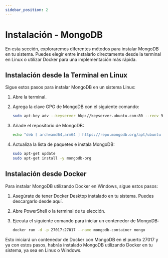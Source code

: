 ```yaml
---
sidebar_position: 2
---
```


# Instalación - MongoDB

En esta sección, exploraremos diferentes métodos para instalar MongoDB en tu sistema. Puedes elegir entre instalarlo directamente desde la terminal en Linux o utilizar Docker para una implementación más rápida.

## Instalación desde la Terminal en Linux

Sigue estos pasos para instalar MongoDB en un sistema Linux:

1. Abre la terminal.
2. Agrega la clave GPG de MongoDB con el siguiente comando:

   ```bash
   sudo apt-key adv --keyserver hkp://keyserver.ubuntu.com:80 --recv 9DA31620334BD75D9DCB49F368818C72E52529D4
   ```
3. Añade el repositorio de MongoDB:
   
   ```bash
   echo "deb [ arch=amd64,arm64 ] https://repo.mongodb.org/apt/ubuntu $(lsb_release -cs)/mongodb-org/4.4 multiverse" | sudo tee /etc/apt/sources.list.d/mongodb-org-4.4.list
   ```
4. Actualiza la lista de paquetes e instala MongoDB:
   
   ```bash
   sudo apt-get update
   sudo apt-get install -y mongodb-org
   ```
   
## Instalación desde Docker

Para instalar MongoDB utilizando Docker en Windows, sigue estos pasos:

1. Asegúrate de tener Docker Desktop instalado en tu sistema. Puedes descargarlo desde aquí.

2. Abre PowerShell o la terminal de tu elección.

3. Ejecuta el siguiente comando para iniciar un contenedor de MongoDB:

   ```bash
   docker run -d -p 27017:27017 --name mongodb-container mongo
   ```

Esto iniciará un contenedor de Docker con MongoDB en el puerto 27017 y ya con estos pasos, habrás instalado MongoDB utilizando Docker en tu sistema, ya sea en Linux o Windows.